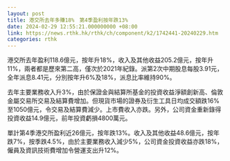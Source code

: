 ```yaml
---
layout: post
title: 港交所去年多賺18%　第4季盈利按年跌13%
date: 2024-02-29 12:55:21.000000000 +08:00
link: https://news.rthk.hk/rthk/ch/component/k2/1742441-20240229.htm
categories: rthk
---
```


港交所去年盈利118.6億元，按年升18%，收入及其他收益205.2億元，按年升11%，兩者都是歷來第二高，僅次於2021年紀錄。派第2次中期股息每股3.91元，全年派息8.41元，分別按年升6%及18%，派息比率維持90%。

去年主要業務收入升3%，由於保證金與結算所基金的投資收益淨額創新高、倫敦金屬交易所交易及結算費增加。但現貨市場的證券及衍生工具日均成交額跌16%至1050億元，令交易及結算費減少。上市費收入亦跌。另外，公司資金重新錄得投資收益14.9億元，前年投資虧損4800萬元。

單計第4季港交所盈利近26億元，按年跌13%。收入及其他收益48.6億元，按年跌7%，按季跌4.5%，由於主要業務收入減少5%，公司資金投資收益亦跌18%，僱員及資訊技術費增加令營運支出升12%。
